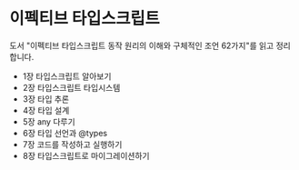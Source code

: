 # 이펙티브 타입스크립트
도서 "이펙티브 타입스크립트 동작 원리의 이해와 구체적인 조언 62가지"를 읽고 정리합니다.

- 1장 타입스크립트 알아보기
- 2장 타입스크립트 타입시스템
- 3장 타입 추론
- 4장 타입 설계
- 5장 any 다루기
- 6장 타입 선언과 @types
- 7장 코드를 작성하고 실행하기
- 8장 타입스크립트로 마이그레이션하기
